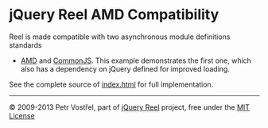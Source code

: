 jQuery Reel AMD Compatibility
=============================

Reel is made compatible with two asynchronous module definitions standards
- [AMD][amd] and [CommonJS][commonjs]. This example demonstrates the first one,
which also has a dependency on jQuery defined for improved loading.


See the complete source of [index.html](index.html) for full
implementation.


---
&copy; 2009-2013 Petr Vostřel, part of [jQuery Reel][reel] project, free under the [MIT License][license]



[reel]:http://reel360.org
[license]:https://raw.github.com/introquest/jquery.reel/master/LICENSE.txt
[AMD]:http://en.wikipedia.org/wiki/Asynchronous_module_definition
[CommonJS]:http://en.wikipedia.org/wiki/CommonJS
